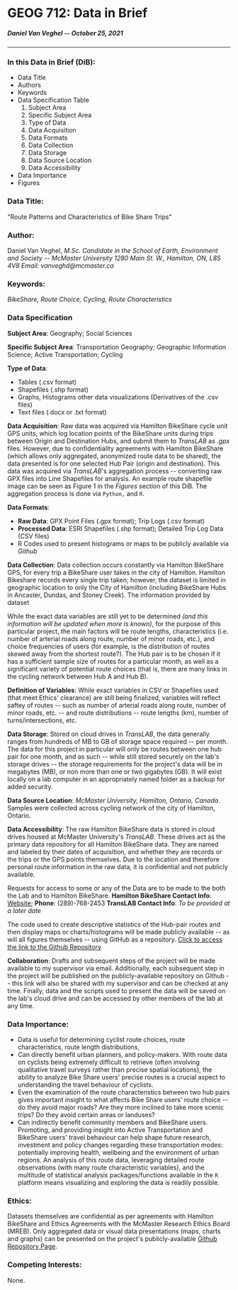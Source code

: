 # **GEOG 712: Data in Brief**
##### Daniel Van Veghel -- October 25, 2021
***
  
### **In this Data in Brief (DiB):**
- Data Title
- Authors
- Keywords
- Data Specification Table
  1. Subject Area
  2. Specific Subject Area
  3. Type of Data
  4. Data Acquisition
  5. Data Formats
  6. Data Collection
  7. Data Storage
  8. Data Source Location
  9. Data Accessibility
- Data Importance
- Figures

### **Data Title:**
"Route Patterns and Characteristics of Bike Share Trips"
  
### **Author:**
Daniel Van Veghel, _M.Sc. Candidate in the School of Earth, Environment and Society -- McMaster University_
  _1280 Main St. W., Hamilton, ON, L8S 4V8_
_Email: vanveghd@mcmaster.ca_
  
### **Keywords:**
_BikeShare, Route Choice, Cycling, Route Characteristics_

### **Data Specification**
  
**Subject Area**: Geography; Social Sciences

**Specific Subject Area**: Transportation Geography; Geographic Information Science; Active Transportation; Cycling

**Type of Data**:
- Tables (.csv format)
- Shapefiles (.shp format)
- Graphs, Histograms other data visualizations (Derivatives of the .csv files)
- Text files (.docx or .txt format)

**Data Acquisition**:
Raw data was acquired via Hamilton BikeShare cycle unit GPS units, which log location points of the BikeShare units during trips between Origin and Destination Hubs, and submit them to _TransLAB_ as _.gpx_ files. However, due to confidentiality agreements with Hamilton BikeShare (which allows only aggregated, anonymized route data to be shared), the data presented is for one selected Hub Pair (origin and destination). This data was acquired via _TransLAB_'s aggregation process -- converting raw GPX files into Line Shapefiles for analysis. An example route shapefile image can be seen as Figure 1 in the _Figures_ section of this DiB.  The aggregation process is done via `Python,` and `R`.

**Data Formats**:
- **Raw Data**: GPX Point Files (.gpx format); Trip Logs (.csv format)
- **Processed Data**: ESRI Shapefiles (.shp format); Detailed Trip Log Data (CSV files)
- R Codes used to present histograms or maps to be publicly available via _Github_
  
**Data Collection**: Data collection occurs constantly via Hamilton BikeShare GPS, for every trip a BikeShare user takes in the city of Hamilton. Hamilton Bikeshare records every single trip taken; however, the dataset is limited in geographic location to only the City of Hamilton (including BikeShare Hubs in Ancaster, Dundas, and Stoney Creek). The information provided by dataset
  
While the exact data variables are still yet to be determined _(and this information will be updated when more is known)_, for the purpose of this particular project, the main factors will be route lengths, characteristics (i.e. number of arterial roads along route, number of minor roads, etc.), and choice frequencies of users (for example, is the distribution of routes skewed away from the shortest route?).  The Hub pair is to be chosen if it has a sufficient sample size of routes for a particular month, as well as a significant variety of potential route choices (that is, there are many links in the cycling network between Hub A and Hub B).

**Definition of Variables**: While exact variables in CSV or Shapefiles used (that meet Ethics' clearance) are still being finalized, variables will reflect saftey of routes -- such as number of arterial roads along route, number of minor roads, etc. -- and route distributions -- route lengths (km), number of turns/intersections, etc.

**Data Storage**: Stored on cloud drives in _TransLAB_, the data generally ranges from hundreds of MB to GB of storage space required -- per month. The data for this project in particular will only be routes between one hub pair for one month, and as such -- while still stored securely on the lab's storage drives -- the storage requirements for the project's data will be in megabytes (MB), or non more than one or two gigabytes (GB). It will exist locally on a lab computer in an appropriately named folder as a backup for added security. 
  
**Data Source Location**: _McMaster University, Hamilton, Ontario, Canada_. Samples were collected across cycling network of the city of Hamilton, Ontario. 
  
**Data Accessibility**: The raw Hamilton BikeShare data is stored in cloud drives housed at McMaster University's _TransLAB_. These drives act as the primary data repository for all Hamilton BikeShare data. They are named and labeled by their dates of acquisition, and whether they are records or the trips or the GPS points themselves.  Due to the location and therefore personal route information in the raw data, it is confidential and not publicly available. 
  
Requests for access to some or any of the Data are to be made to the both the Lab and to Hamilton BikeShare.
  **Hamilton BikeShare Contact Info**: [Website](https://hamilton.socialbicycles.com); **Phone**: (289)-768-2453
  **TransLAB Contact Info**: _To be provided at a later date_
  
The code used to create descriptive statistics of the Hub-pair routes and then display maps or charts/histograms will be made publicly available -- as will all figures themselves -- using GitHub as a repository. [Click to access the link to the Github Repository](https://github.com/vanveghd/My-First-Repository)

**Collaboration**: Drafts and subsequent steps of the project will be made available to my supervisor via email. Additionally, each subsequent step in the project will be published on the publicly-available repository on Github -- this link will also be shared with my supervisor and can be checked at any time. Finally, data and the scripts used to present the data will be saved on the lab's cloud drive and can be accessed by other members of the lab at any time. 

### Data Importance: 
- Data is useful for determining cyclist route choices, route characteristics, route length distributions, 
- Can directly benefit urban planners, and policy-makers. With route data on cyclists being extremely difficult to retrieve (often involving qualitative travel surveys rather than precise spatial locations), the ability to analyze Bike Share users' precise routes is a crucial aspect to understanding the travel behaviour of cyclists.  
- Even the examination of the route characteristics between two hub pairs gives important insight to what affects Bike Share users' route choice -- do they avoid major roads? Are they more inclined to take more scenic trips? Do they avoid certain areas or landuses? 
- Can indirectly benefit community members and BikeShare users. Promoting, and providing insight into Active Transportation and BikeShare users' travel behaviour can help shape future research, investment and policy changes regarding these transportation modes: potentially improving health, wellbeing and the environment of urban regions.
An analysis of this route data, leveraging detailed route observations (with many route characteristic variables), and the multitude of statistical analysis packages/functions available in the `R` platform means visualizing and exploring the data is readily possible. 

### Ethics:
Datasets themselves are confidential as per agreements with Hamilton BikeShare and Ethics Agreements with the McMaster Research Ethics Board (MREB). Only aggregated data or visual data presentations (maps, charts and graphs) can be presented on the project's publicly-available [Github Repository Page](https://github.com/vanveghd/My-First-Repository).

### Competing Interests:
None. 


